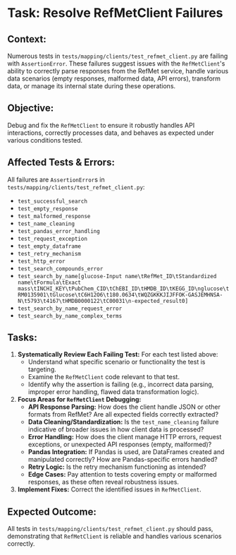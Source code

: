 # Task: Resolve RefMetClient Failures

## Context:
Numerous tests in `tests/mapping/clients/test_refmet_client.py` are failing with `AssertionError`. These failures suggest issues with the `RefMetClient`'s ability to correctly parse responses from the RefMet service, handle various data scenarios (empty responses, malformed data, API errors), transform data, or manage its internal state during these operations.

## Objective:
Debug and fix the `RefMetClient` to ensure it robustly handles API interactions, correctly processes data, and behaves as expected under various conditions tested.

## Affected Tests & Errors:
All failures are `AssertionError`s in `tests/mapping/clients/test_refmet_client.py`:

- `test_successful_search`
- `test_empty_response`
- `test_malformed_response`
- `test_name_cleaning`
- `test_pandas_error_handling`
- `test_request_exception`
- `test_empty_dataframe`
- `test_retry_mechanism`
- `test_http_error`
- `test_search_compounds_error`
- `test_search_by_name[glucose-Input name\tRefMet_ID\tStandardized name\tFormula\tExact mass\tINCHI_KEY\tPubChem_CID\tChEBI_ID\tHMDB_ID\tKEGG_ID\nglucose\tRM0135901\tGlucose\tC6H12O6\t180.0634\tWQZGKKKJIJFFOK-GASJEMHNSA-N\t5793\t4167\tHMDB0000122\tC00031\n-expected_result0]`
- `test_search_by_name_request_error`
- `test_search_by_name_complex_terms`

## Tasks:
1.  **Systematically Review Each Failing Test:** For each test listed above:
    *   Understand what specific scenario or functionality the test is targeting.
    *   Examine the `RefMetClient` code relevant to that test.
    *   Identify why the assertion is failing (e.g., incorrect data parsing, improper error handling, flawed data transformation logic).
2.  **Focus Areas for `RefMetClient` Debugging:**
    *   **API Response Parsing:** How does the client handle JSON or other formats from RefMet? Are all expected fields correctly extracted?
    *   **Data Cleaning/Standardization:** Is the `test_name_cleaning` failure indicative of broader issues in how client data is processed?
    *   **Error Handling:** How does the client manage HTTP errors, request exceptions, or unexpected API responses (empty, malformed)?
    *   **Pandas Integration:** If Pandas is used, are DataFrames created and manipulated correctly? How are Pandas-specific errors handled?
    *   **Retry Logic:** Is the retry mechanism functioning as intended?
    *   **Edge Cases:** Pay attention to tests covering empty or malformed responses, as these often reveal robustness issues.
3.  **Implement Fixes:** Correct the identified issues in `RefMetClient`.

## Expected Outcome:
All tests in `tests/mapping/clients/test_refmet_client.py` should pass, demonstrating that `RefMetClient` is reliable and handles various scenarios correctly.
